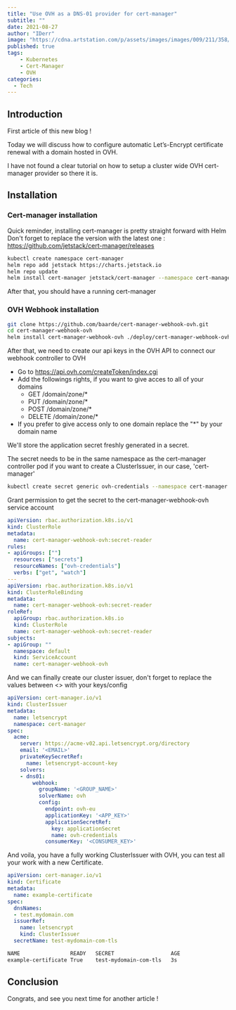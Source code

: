 ```yaml
---
title: "Use OVH as a DNS-01 provider for cert-manager"
subtitle: ""
date: 2021-08-27
author: "IDerr"
image: "https://cdna.artstation.com/p/assets/images/images/009/211/358/large/bala-vidhya-sagar-1.jpg?1517728575"
published: true
tags:
    - Kubernetes
    - Cert-Manager
    - OVH
categories: 
  - Tech
---
```


## Introduction
First article of this new blog !

Today we will discuss how to configure automatic Let’s-Encrypt certificate renewal with a domain hosted in OVH.

I have not found a clear tutorial on how to setup a cluster wide OVH cert-manager provider so there it is.

## Installation
### Cert-manager installation

Quick reminder, installing cert-manager is pretty straight forward with Helm
Don't forget to replace the version with the latest one : https://github.com/jetstack/cert-manager/releases
```bash
kubectl create namespace cert-manager
helm repo add jetstack https://charts.jetstack.io
helm repo update
helm install cert-manager jetstack/cert-manager --namespace cert-manager --create-namespace --version v1.5.3 --set installCRDs=true

```
After that, you should have a running cert-manager

### OVH Webhook installation

```bash
git clone https://github.com/baarde/cert-manager-webhook-ovh.git
cd cert-manager-webhook-ovh
helm install cert-manager-webhook-ovh ./deploy/cert-manager-webhook-ovh --set groupName='<GROUP_NAME>'
```
After that, we need to create our api keys in the OVH API to connect our webhook controller to OVH

- Go to https://api.ovh.com/createToken/index.cgi 
- Add the followings rights, if you want to give acces to all of your domains
  - GET /domain/zone/*
  - PUT /domain/zone/*
  - POST /domain/zone/*
  - DELETE /domain/zone/*
- If you prefer to give access only to one domain replace the "*" by your domain name

We'll store the application secret freshly generated in a secret.

The secret needs to be in the same namespace as the cert-manager controller pod if you want to create a ClusterIssuer, in our case, 'cert-manager'

```bash
kubectl create secret generic ovh-credentials --namespace cert-manager --from-literal=applicationSecret='<OVHSECRET>'
```
Grant permission to get the secret to the cert-manager-webhook-ovh service account
```yaml
apiVersion: rbac.authorization.k8s.io/v1
kind: ClusterRole
metadata:
  name: cert-manager-webhook-ovh:secret-reader
rules:
- apiGroups: [""]
  resources: ["secrets"]
  resourceNames: ["ovh-credentials"]
  verbs: ["get", "watch"]
---
apiVersion: rbac.authorization.k8s.io/v1
kind: ClusterRoleBinding
metadata:
  name: cert-manager-webhook-ovh:secret-reader
roleRef:
  apiGroup: rbac.authorization.k8s.io
  kind: ClusterRole
  name: cert-manager-webhook-ovh:secret-reader
subjects:
- apiGroup: ""
  namespace: default
  kind: ServiceAccount
  name: cert-manager-webhook-ovh
```
And we can finally create our cluster issuer, don't forget to replace the values between <> with your keys/config
```yaml
apiVersion: cert-manager.io/v1
kind: ClusterIssuer
metadata:
  name: letsencrypt
  namespace: cert-manager
spec:
  acme:
    server: https://acme-v02.api.letsencrypt.org/directory
    email: '<EMAIL>'
    privateKeySecretRef:
      name: letsencrypt-account-key
    solvers:
    - dns01:
        webhook:
          groupName: '<GROUP_NAME>'
          solverName: ovh
          config:
            endpoint: ovh-eu
            applicationKey: '<APP_KEY>'
            applicationSecretRef:
              key: applicationSecret
              name: ovh-credentials
            consumerKey: '<CONSUMER_KEY>'
```
And voila, you have a fully working ClusterIssuer with OVH, you can test all your work with a new Certificate.

```yaml
apiVersion: cert-manager.io/v1
kind: Certificate
metadata:
  name: example-certificate
spec:
  dnsNames:
  - test.mydomain.com
  issuerRef:
    name: letsencrypt
    kind: ClusterIssuer
  secretName: test-mydomain-com-tls
```

```bash
NAME                READY   SECRET                  AGE
example-certificate True    test-mydomain-com-tls   3s
```

## Conclusion

Congrats, and see you next time for another article ! 